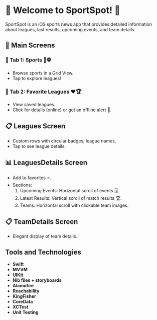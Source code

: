 # 🚀 Welcome to SportSpot! 🌟

SportSpot is an iOS sports news app that provides detailed information about leagues, last results, upcoming events, and team details.

## 📱 Main Screens

### 🔹 Tab 1: Sports 🏀⚽️
- Browse sports in a Grid View.
- Tap to explore leagues!

### 🔹 Tab 2: Favorite Leagues ❤️🏆
- View saved leagues.
- Click for details (online) or get an offline alert 📵.

## 📋 Leagues Screen
- Custom rows with circular badges, league names.
- Tap to see league details.

## 📊 LeaguesDetails Screen
- Add to favorites ⭐.
- Sections:
  1. Upcoming Events: Horizontal scroll of events 🗓️.
  2. Latest Results: Vertical scroll of match results 🏆.
  3. Teams: Horizontal scroll with clickable team images.

## 📋 TeamDetails Screen
- Elegant display of team details.

## Tools and Technologies
- **Swift**
- **MVVM**
- **UIKit**
- **Nib files + storyboards**
- **Alamofire**
- **Reachability**
- **KingFisher**
- **CoreData**
- **XCTest**
- **Unit Testing**
